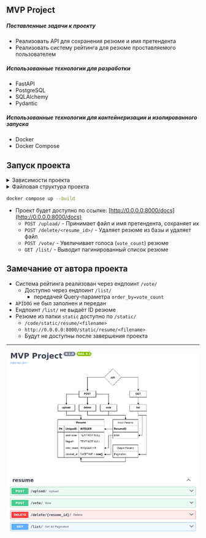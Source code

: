 ## MVP Project
<h5>Поставленные задачи к проекту</h5>
<ul>
  <li>Реализовать API для сохранения резюме и имя претендента</li>
  <li>Реализовать систему рейтинга для резюме проставляемого пользователем</li>
</ul>

<h5>Использованные технологии для разработки</h5>
<ul>
  <li>FastAPI</li>
  <li>PostgreSQL</li>
  <li>SQLAlchemy</li>
  <li>Pydantic</li>
</ul>

<h5>Использованные технологии для контейнеризации и изолированного запуска</h5>
<ul>
  <li>Docker</li>
  <li>Docker Compose</li>
</ul>

## Запуск проекта
<details>
<summary>Зависимости проекта</summary>
<pre>
docker --version        # Docker version 27.2.1, build 9e34c9b
poetry -V               # Poetry (version 1.8.3)
poetry run python -V    # Python 3.11.6
</pre>
</details>

<details>
<summary>Файловая структура проекта</summary>
<pre>
tree -a -I "__pycache__|__init__.py|.idea" --dirsfirst
.
├── data
│   ├── api.png
│   └── ProjectStructure.drawio
├── secret
│   ├── .env-backend
│   └── .env-postgresql
├── src
│   ├── resume
│   │   ├── crud.py
│   │   ├── enums.py
│   │   ├── models.py
│   │   ├── router.py
│   │   ├── schemas.py
│   │   └── utils.py
│   ├── config.py
│   ├── database.py
│   ├── dependencies.py
│   ├── lifespan.py
│   └── main.py
├── static
│   ├── docs
│   │   └── ProjectStructure.drawio.png
│   └── resume
├── docker-compose.yml
├── Dockerfile
├── main.py
├── poetry.lock
├── pyproject.toml
├── README.md
└── md5sum(Task.txt) -> 425f4ea9633ec41cc120f1b236c4fcf0
</pre>
</details>

```bash
docker compose up --build
```
- Проект будет доступно по ссылке: [http://0.0.0.0:8000/docs](http://0.0.0.0:8000/docs)
  - `POST /upload/` - Принимает файл и имя претендента, сохраняет их
  - `POST /delete/<resume_id>/` - Удаляет резюме из базы и удаляет файл
  - `POST /vote/` - Увеличивает голоса (`vote_count`) резюме
  - `GET /list/` - Выводит пагинированный список резюме

## Замечание от автора проекта
- Система рейтинга реализован через ендпоинт `/vote/`
  - Доступно через ендпоинт `/list/`
    - передачей Query-параметра `order_by=vote_count`
- `APIDOG` не был заполнен и передан
- Ендпоинт `/list/` не выдаёт ID резюме
- Резюме из папки `static` доступно по `/static/`
  - `/code/static/resume/<filename>`
  - `http://0.0.0.0:8000/static/resume/<filename>`
  - Будут не доступны после завершения проекта

---
<p align="center"><img src="./data/api.png" /></p>